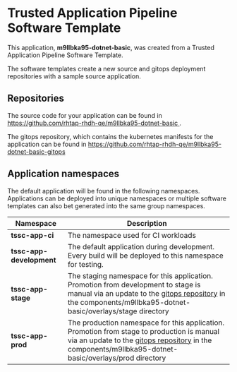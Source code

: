 # Trusted Application Pipeline Software Template

This application, **m9llbka95-dotnet-basic**, was created from a Trusted Application Pipeline Software Template.

The software templates create a new source and gitops deployment repositories with a sample source application. 

## Repositories

The source code for your application can be found in [https://github.com/rhtap-rhdh-qe/m9llbka95-dotnet-basic ](https://github.com/rhtap-rhdh-qe/m9llbka95-dotnet-basic ).
 
The gitops repository, which contains the kubernetes manifests for the application can be found in 
[https://github.com/rhtap-rhdh-qe/m9llbka95-dotnet-basic-gitops ](https://github.com/rhtap-rhdh-qe/m9llbka95-dotnet-basic-gitops ) 

## Application namespaces 

The default application will be found in the following namespaces. Applications can be deployed into unique namespaces or multiple software templates can also bet generated into the same group namespaces.  

|  Namespace   |  Description   |  
| -------- | -------- |
| **tssc-app-ci** | The namespace used for CI workloads |
| **tssc-app-development** | The default application during development. Every build will be deployed to this namespace for testing. |
| **tssc-app-stage** | The staging namespace for this application. Promotion from development to stage is manual via an update to the [gitops repository](https://github.com/rhtap-rhdh-qe/m9llbka95-dotnet-basic-gitops ) in the components/m9llbka95-dotnet-basic/overlays/stage directory |
| **tssc-app-prod** | The production namespace for this application. Promotion from stage to production is manual via an update to the [gitops repository](https://github.com/rhtap-rhdh-qe/m9llbka95-dotnet-basic-gitops ) in the components/m9llbka95-dotnet-basic/overlays/prod directory |